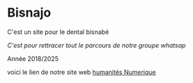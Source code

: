 # Bisnajo
C'est un site pour le dental bisnabé

*C'est pour rettracer tout le parcours de notre groupe whatsap*

Année 2018/2025

voici le lien de notre site web [ humanités Numerique](https://humanites-numeriques.univ-paris8.fr/)
